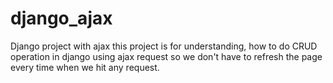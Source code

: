 # django_ajax
Django project with ajax
this project is for understanding, how to do CRUD operation in django using ajax request so we don't have to refresh the page every time when we hit any request.
